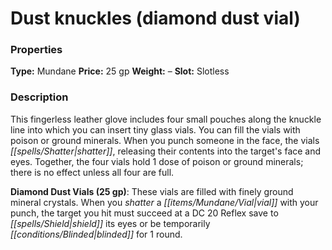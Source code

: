 ﻿---
Title: "Dust knuckles (diamond dust vial)"
Type: "Mundane"
Price: "25 gp"
Weight: "–"
Slot: "Slotless"
Description: |
  "This fingerless leather glove includes four small pouches along the knuckle line into which you can insert tiny glass vials. You can fill the vials with poison or ground minerals. When you punch someone in the face, the vials shatter, releasing their contents into the target's face and eyes. Together, the four vials hold 1 dose of poison or ground minerals; there is no effect unless all four are full.
  **Diamond Dust Vials (25 gp)**: These vials are filled with finely ground mineral crystals. When you shatter a vial with your punch, the target you hit must succeed at a DC 20 Reflex save to shield its eyes or be temporarily blinded for 1 round."
Sources: "['Advanced Class Guide']"
---

# Dust knuckles (diamond dust vial)

### Properties

**Type:** Mundane **Price:** 25 gp **Weight:** – **Slot:** Slotless

### Description

This fingerless leather glove includes four small pouches along the knuckle line into which you can insert tiny glass vials. You can fill the vials with poison or ground minerals. When you punch someone in the face, the vials _[[spells/Shatter|shatter]]_, releasing their contents into the target's face and eyes. Together, the four vials hold 1 dose of poison or ground minerals; there is no effect unless all four are full.

**Diamond Dust Vials (25 gp)**: These vials are filled with finely ground mineral crystals. When you _shatter_ a _[[items/Mundane/Vial|vial]]_ with your punch, the target you hit must succeed at a DC 20 Reflex save to _[[spells/Shield|shield]]_ its eyes or be temporarily _[[conditions/Blinded|blinded]]_ for 1 round.

